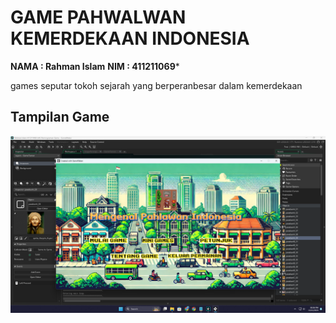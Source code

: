 # GAME PAHWALWAN KEMERDEKAAN INDONESIA

**NAMA : Rahman Islam**
**NIM : 411211069***

games seputar tokoh sejarah yang berperanbesar dalam kemerdekaan

## Tampilan Game

<img src="tampilan_game.png"/>
